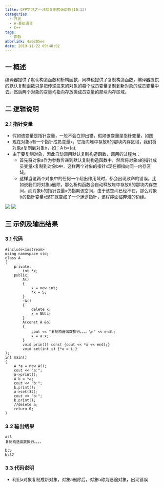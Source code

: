```yaml
---
title: CPP学习之——浅层复制构造函数(10.12)
categories:
  - 开发
  - A-基础语言
  - C++
tags:
  - 函数
abbrlink: 4a0205ee
date: 2019-11-22 09:40:02
---
```

## 一 概述

编译器提供了默认构造函数和析构函数，同样也提供了复制构造函数，编译器提供的默认复制函数只是把传递进来的对象的每个成员变量复制到新对象的成员变量中去。然后两个对象的变量均指向存放类成员变量的那块内存区域。  

<!--more-->

## 二 逻辑说明

### 2.1 指针变量

* 假如该变量是指针变量，一般不会立即出错，假如该变量是指针变量，如图
* 现在对象a有一个指针成员变量x，它指向堆中存放6的那块内存区域，我们将对象a复制到对象b，如：A b=(a);
* 由于要复制对象，因此自动调用默认复制构造函数，调用的过程为：
  - 首先将对象a作为参数传递到默认复制构造函数中，然后将对象a的指针成员变量x复制到对象b中，这样两个对象的指针x现在都指向同一内存区域。
  - 这样当这两个对象中的任何一个超出作用域时，都会出现致命的错误。比如说我们将对象a删除，那么析构函数会自动释放堆中存放6的那块内存空间，而对象b的指针变量x仍指向该空间，由于该空间已经不在，那么对象b的指针变量x现在就变成了一个迷途指针，该程序面临奔溃的边缘。

![][1]
![][2]

## 三 示例及输出结果

### 3.1 代码

```
#include<iostream>
using namespace std;
class A 
{
	private:
		int *x;
	public:
		A() 
		{
			x = new int;
			*x = 5;
		}
		~A() 
		{
			delete x;
			x = NULL;
		}
		A(const A &a) 
		{
			cout << "复制构造函数执行。。。。\n" << endl;
			x = a.x;
		}
		void print() const {cout << *x << endl;}
		void set(int i) {*x = i;}
};
int main() 
{
	A *a = new A();
	cout << "a:";
	a->print();
	A b = *a;
	cout << "b:";
	b.print();
	a->set(32);
	cout << "b:";
	b.print();
	//delete a;
	return 0;
}
```

### 3.2 输出结果

```
a:5
复制构造函数执行。。。。

b:5
b:32
```

### 3.3 代码说明

* 利用a对象复制成新对象，对象a删除后，对象b称为迷途对象，出现错误

[1]:https://raw.githubusercontent.com/PGzxc/CDN/master/blog-image/cpp-copy-function-varia.png
[2]:https://raw.githubusercontent.com/PGzxc/CDN/master/blog-image/cpp-copy-function-varia-delete.png
